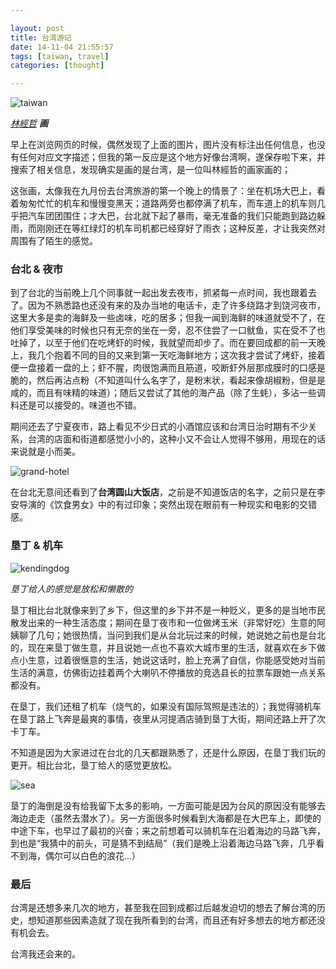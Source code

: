 ```yaml
---

layout: post
title: 台湾游记
date: 14-11-04 21:55:57
tags: [taiwan, travel]
categories: [thought]

---
```


![taiwan](https://dl.dropboxusercontent.com/u/24683331/blog_img/2014-10-16-taiwan-travel/linchingche.jpg) 

*[林經哲](https://secure.flickr.com/photos/linchingche2537/)* ***画***

早上在浏览网页的时候，偶然发现了上面的图片，图片没有标注出任何信息，也没有任何对应文字描述；但我的第一反应是这个地方好像台湾啊，遂保存啦下来，并搜索了相关信息，发现确实是画的是台湾，是一位叫林經哲的画家画的；

这张画，太像我在九月份去台湾旅游的第一个晚上的情景了：坐在机场大巴上，看着匆匆忙忙的机车和慢慢变黑天；道路两旁也都停满了机车，而车道上的机车则几乎把汽车团团围住；才大巴，台北就下起了暴雨，毫无准备的我们只能跑到路边躲雨，而刚刚还在等红绿灯的机车司机都已经穿好了雨衣；这种反差，才让我突然对周围有了陌生的感觉。

### 台北 & 夜市

到了台北的当前晚上几个同事就一起出发去夜市，抓紧每一点时间，我也跟着去了。因为不熟悉路也还没有来的及办当地的电话卡，走了许多绕路才到饶河夜市，这里大多是卖的海鲜及一些卤味，吃的居多；但我一闻到海鲜的味道就受不了，在他们享受美味的时候也只有无奈的坐在一旁，忍不住尝了一口鱿鱼，实在受不了也吐掉了，以至于他们在吃烤虾的时候，我就望而却步了。而在要回成都的前一天晚上，我几个抱着不同的目的又来到第一天吃海鲜地方；这次我才尝试了烤虾，接着便一盘接着一盘的上；虾不腥，肉很饱满而且筋道，咬断虾外层那成膜时的口感是脆的，然后再沾点粉（不知道叫什么名字了，是粉末状，看起来像胡椒粉，但是是咸的，而且有味精的味道）；随后又尝试了其他的海产品（除了生蚝），多沾一些调料还是可以接受的。味道也不错。

期间还去了宁夏夜市，路上看见不少日式的小酒馆应该和台湾日治时期有不少关系，台湾的店面和街道都感觉小小的，这种小又不会让人觉得不够用，用现在的话来说就是小而美。

![grand-hotel](https://dl.dropboxusercontent.com/u/24683331/blog_img/2014-10-16-taiwan-travel/_____September_14__2014_at_0319PM.jpg) 

在台北无意间还看到了**台湾圆山大饭店**，之前是不知道饭店的名字，之前只是在李安导演的《饮食男女》中的有过印象；突然出现在眼前有一种现实和电影的交错感。 


### 垦丁 & 机车

![kendingdog](https://dl.dropboxusercontent.com/u/24683331/blog_img/2014-10-16-taiwan-travel/_September_15__2014_at_0421PM.jpg) 

*垦丁给人的感觉是放松和懒散的*

垦丁相比台北就像来到了乡下，但这里的乡下并不是一种贬义，更多的是当地市民散发出来的一种生活态度；期间在垦丁夜市和一位做烤玉米（非常好吃）生意的阿姨聊了几句；她很热情，当问到我们是从台北玩过来的时候，她说她之前也是台北的，现在来垦丁做生意，并且说她一点也不喜欢大城市里的生活，就喜欢在乡下做点小生意，过着很惬意的生活，她说这话时，脸上充满了自信，你能感受她对当前生活的满意，仿佛街边挂着两个大喇叭不停播放的竞选县长的拉票车跟她一点关系都没有。

在垦丁，我们还租了机车（烧气的，如果没有国际驾照是违法的）；我觉得骑机车在垦丁路上飞奔是最爽的事情，夜里从河提酒店骑到垦丁大街，期间还路上开了次卡丁车。

不知道是因为大家进过在台北的几天都跟熟悉了，还是什么原因，在垦丁我们玩的更开。相比台北，垦丁给人的感觉更放松。

![sea](https://dl.dropboxusercontent.com/u/24683331/blog_img/2014-10-16-taiwan-travel/_September_16__2014_at_0305PM.jpg) 

垦丁的海倒是没有给我留下太多的影响，一方面可能是因为台风的原因没有能够去海边走走（虽然去潜水了）。另一方面很多时候看到大海都是在大巴车上，即使的中途下车，也早过了最初的兴奋；来之前想着可以骑机车在沿着海边的马路飞奔，到也是“我猜中的前头，可是猜不到结局”（我们是晚上沿着海边马路飞奔，几乎看不到海，偶尔可以白色的浪花...）

### 最后

台湾是还想多来几次的地方，甚至我在回到成都过后越发迫切的想去了解台湾的历史，想知道那些因素造就了现在我所看到的台湾，而且还有好多想去的地方都还没有机会去。

台湾我还会来的。
